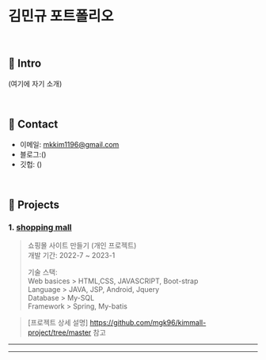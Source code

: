 # 김민규 포트폴리오


</br>

## :pushpin: Intro
(여기에 자기 소개)

</br>

## :pushpin: Contact
- 이메일: mkkim1196@gmail.com
- 블로그:()
- 깃헙: ()

</br>

## :pushpin: Projects
### 1. [shopping mall](https://github.com/mgk96/kimmall-project)
>쇼핑몰 사이트 만들기 (개인 프로젝트)  
>개발 기간: 2022-7 ~ 2023-1  
>  
>기술 스택:  
Web basices > HTML,CSS, JAVASCRIPT, Boot-strap <br>
Language > JAVA, JSP, Android, Jquery <br>
Database > My-SQL <br>
Framework > Spring, My-batis <br>
  
>[프로젝트 상세 설명] https://github.com/mgk96/kimmall-project/tree/master 참고

---


---



